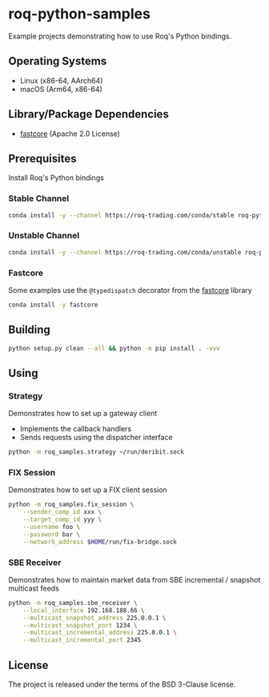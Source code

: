 # roq-python-samples

Example projects demonstrating how to use Roq's Python bindings.


## Operating Systems

* Linux (x86-64, AArch64)
* macOS (Arm64, x86-64)


## Library/Package Dependencies

* [fastcore](https://github.com/fastai/fastcore) (Apache 2.0 License)


## Prerequisites

Install Roq's Python bindings

### Stable Channel

```bash
conda install -y --channel https://roq-trading.com/conda/stable roq-python
```

### Unstable Channel

```bash
conda install -y --channel https://roq-trading.com/conda/unstable roq-python
```

### Fastcore

Some examples use the `@typedispatch` decorator from the [fastcore](https://github.com/fastai/fastcore) library

```bash
conda install -y fastcore
```

## Building

```bash
python setup.py clean --all && python -m pip install . -vvv
```

## Using

### Strategy

Demonstrates how to set up a gateway client

* Implements the callback handlers
* Sends requests using the dispatcher interface

```bash
python -m roq_samples.strategy ~/run/deribit.sock
```

### FIX Session

Demonstrates how to set up a FIX client session

```bash
python -m roq_samples.fix_session \
    --sender_comp_id xxx \
    --target_comp_id yyy \
    --username foo \
    --password bar \
    --network_address $HOME/run/fix-bridge.sock
```

### SBE Receiver

Demonstrates how to maintain market data from SBE incremental / snapshot multicast feeds

```bash
python -m roq_samples.sbe_receiver \
    --local_interface 192.168.188.66 \
    --multicast_snapshot_address 225.0.0.1 \
    --multicast_snapshot_port 1234 \
    --multicast_incremental_address 225.0.0.1 \
    --multicast_incremental_port 2345
```


## License

The project is released under the terms of the BSD 3-Clause license.
